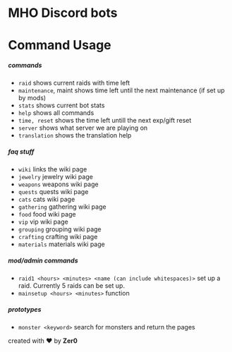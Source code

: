 # MHO Discord bots

# Command Usage

##### commands
- `raid` shows current raids with time left
- `maintenance`, maint shows time left until the next maintenance (if set up by mods)
- `stats` shows current bot stats
- `help` shows all commands
- `time, reset` shows the time left untill the next exp/gift reset
- `server` shows what server we are playing on
- `translation` shows the translation help

##### faq stuff
- `wiki` links the wiki page
- `jewelry` jewelry wiki page
- `weapons` weapons wiki page
- `quests` quests wiki page
- `cats` cats wiki page
- `gathering` gathering wiki page
- `food` food wiki page
- `vip` vip wiki page
- `grouping` grouping wiki page
- `crafting` crafting wiki page
- `materials` materials wiki page

##### mod/admin commands
- `raid1 <hours> <minutes> <name (can include whitespaces)>` set up a raid. Currently 5 raids can be set up.
- `mainsetup <hours> <minutes>` function

##### prototypes
- `monster <keyword>` search for monsters and return the pages

created with :heart:  by **Zer0**

